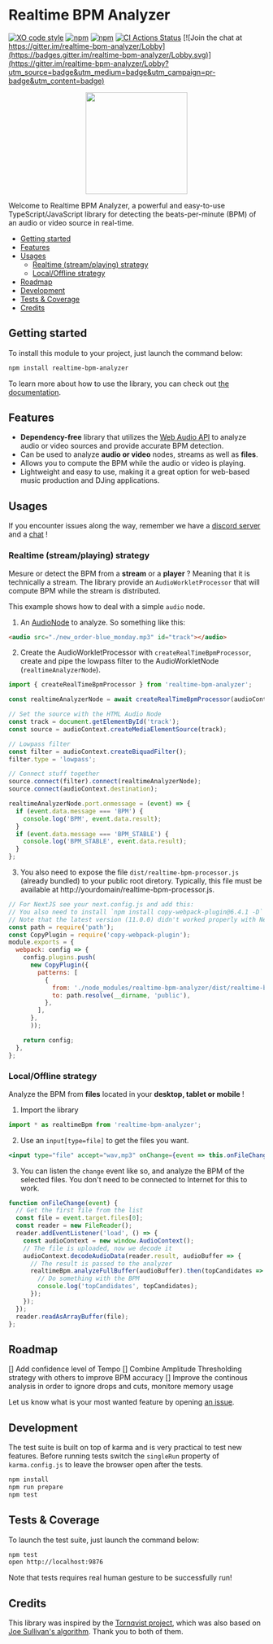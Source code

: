 # Realtime BPM Analyzer
[![XO code style](https://img.shields.io/badge/code_style-XO-5ed9c7.svg)](https://github.com/xojs/xo)
[![npm](https://img.shields.io/npm/dm/realtime-bpm-analyzer.svg)](https://www.npmjs.com/package/realtime-bpm-analyzer)
[![npm](https://img.shields.io/npm/l/realtime-bpm-analyzer.svg)](https://github.com/dlepaux/realtime-bpm-analyzer/blob/master/licence.md)
[![CI Actions Status](https://github.com/dlepaux/realtime-bpm-analyzer/workflows/CI/badge.svg)](https://github.com/dlepaux/realtime-bpm-analyzer/actions)
[![Join the chat at https://gitter.im/realtime-bpm-analyzer/Lobby](https://badges.gitter.im/realtime-bpm-analyzer/Lobby.svg)](https://gitter.im/realtime-bpm-analyzer/Lobby?utm_source=badge&utm_medium=badge&utm_campaign=pr-badge&utm_content=badge)

<div>
  <p align="center">
    <img src="https://dlepaux.github.io/realtime-bpm-analyzer/realtime-bpm-analyzer-icon.png" style="width: 200px; height: auto;">
  </p>
</div>

Welcome to Realtime BPM Analyzer, a powerful and easy-to-use TypeScript/JavaScript library for detecting the beats-per-minute (BPM) of an audio or video source in real-time.

- [Getting started](#getting-started)
- [Features](#features)
- [Usages](#usages)
  - [Realtime (stream/playing) strategy](#realtime-stream-playing-strategy)
  - [Local/Offline strategy](#localoffline-strategy)
- [Roadmap](#roadmap)
- [Development](#development)
- [Tests & Coverage](#tests--coverage)
- [Credits](#credits)

## Getting started

To install this module to your project, just launch the command below:

```bash
npm install realtime-bpm-analyzer
```

To learn more about how to use the library, you can check out [the documentation](https://dlepaux.github.io/realtime-bpm-analyzer).

## Features

- **Dependency-free** library that utilizes the [Web Audio API](https://developer.mozilla.org/en-US/docs/Web/API/Web_Audio_API) to analyze audio or video sources and provide accurate BPM detection.
- Can be used to analyze **audio or video** nodes, streams as well as **files**.
- Allows you to compute the BPM while the audio or video is playing.
- Lightweight and easy to use, making it a great option for web-based music production and DJing applications.

## Usages

If you encounter issues along the way, remember we have a [discord server](https://discord.gg/3xV7TGmq) and a [chat](https://gitter.im/realtime-bpm-analyzer/Lobby) !

### Realtime (stream/playing) strategy

Mesure or detect the BPM from a **stream** or a **player** ? Meaning that it is technically a stream. The library provide an `AudioWorkletProcessor` that will compute BPM while the stream is distributed.

This example shows how to deal with a simple `audio` node.

1. An [AudioNode](https://developer.mozilla.org/en-US/docs/Web/API/AudioNode) to analyze. So something like this:
```html
<audio src="./new_order-blue_monday.mp3" id="track"></audio>
```

2. Create the AudioWorkletProcessor with `createRealTimeBpmProcessor`, create and pipe the lowpass filter to the AudioWorkletNode (`realtimeAnalyzerNode`).
```javascript
import { createRealTimeBpmProcessor } from 'realtime-bpm-analyzer';

const realtimeAnalyzerNode = await createRealTimeBpmProcessor(audioContext);

// Set the source with the HTML Audio Node
const track = document.getElementById('track');
const source = audioContext.createMediaElementSource(track);

// Lowpass filter
const filter = audioContext.createBiquadFilter();
filter.type = 'lowpass';

// Connect stuff together
source.connect(filter).connect(realtimeAnalyzerNode);
source.connect(audioContext.destination);

realtimeAnalyzerNode.port.onmessage = (event) => {
  if (event.data.message === 'BPM') {
    console.log('BPM', event.data.result);
  }
  if (event.data.message === 'BPM_STABLE') {
    console.log('BPM_STABLE', event.data.result);
  }
};
```

3. You also need to expose the file `dist/realtime-bpm-processor.js` (already bundled) to your public root diretory. Typically, this file must be available at http://yourdomain/realtime-bpm-processor.js.
```javascript
// For NextJS see your next.config.js and add this:
// You also need to install `npm install copy-webpack-plugin@6.4.1 -D`
// Note that the latest version (11.0.0) didn't worked properly with NextJS 12
const path = require('path');
const CopyPlugin = require('copy-webpack-plugin');
module.exports = {
  webpack: config => {
    config.plugins.push(
      new CopyPlugin({
        patterns: [
          {
            from: './node_modules/realtime-bpm-analyzer/dist/realtime-bpm-processor.js',
            to: path.resolve(__dirname, 'public'),
          },
        ],
      },
      ));

    return config;
  },
};
```

### Local/Offline strategy

Analyze the BPM from **files** located in your **desktop, tablet or mobile** !

1. Import the library
```javascript
import * as realtimeBpm from 'realtime-bpm-analyzer';
```

2. Use an `input[type=file]` to get the files you want.
```jsx
<input type="file" accept="wav,mp3" onChange={event => this.onFileChange(event)}/>
```

3. You can listen the `change` event like so, and analyze the BPM of the selected files. You don't need to be connected to Internet for this to work.
```javascript
function onFileChange(event) {
  // Get the first file from the list
  const file = event.target.files[0];
  const reader = new FileReader();
  reader.addEventListener('load', () => {
    const audioContext = new window.AudioContext();
    // The file is uploaded, now we decode it
    audioContext.decodeAudioData(reader.result, audioBuffer => {
      // The result is passed to the analyzer
      realtimeBpm.analyzeFullBuffer(audioBuffer).then(topCandidates => {
        // Do something with the BPM
        console.log('topCandidates', topCandidates);
      });
    });
  });
  reader.readAsArrayBuffer(file);
};
```

## Roadmap

[] Add confidence level of Tempo
[] Combine Amplitude Thresholding strategy with others to improve BPM accuracy
[] Improve the continous analysis in order to ignore drops and cuts, monitore memory usage

Let us know what is your most wanted feature by opening [an issue](https://github.com/dlepaux/realtime-bpm-analyzer/issues).

## Development

The test suite is built on top of karma and is very practical to test new features. Before running tests switch the `singleRun` property of `karma.config.js` to leave the browser open after the tests.

```bash
npm install
npm run prepare
npm test
```

## Tests & Coverage

To launch the test suite, just launch the command below:

```bash
npm test
open http://localhost:9876
```

Note that tests requires real human gesture to be successfully run!

## Credits

This library was inspired by the [Tornqvist project](https://github.com/tornqvist/bpm-detective), which was also based on [Joe Sullivan's algorithm](http://joesul.li/van/beat-detection-using-web-audio/). Thank you to both of them.
